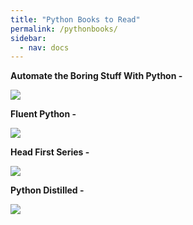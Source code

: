 ```yaml
---
title: "Python Books to Read"
permalink: /pythonbooks/
sidebar:
  - nav: docs
---
```

**Automate the Boring Stuff With Python -**

![](https://m.media-amazon.com/images/I/71uEI89mcpL._AC_UF1000,1000_QL80_.jpg)

**Fluent Python -**
   
![](https://m.media-amazon.com/images/I/91DGHmkQmjL._AC_UF1000,1000_QL80_.jpg)

**Head First Series -**
   
![](https://m.media-amazon.com/images/I/91X3bbahp3L._AC_UF1000,1000_QL80_.jpg)

**Python Distilled -**

![](https://m.media-amazon.com/images/I/41jqNeCkSWL.jpg)






